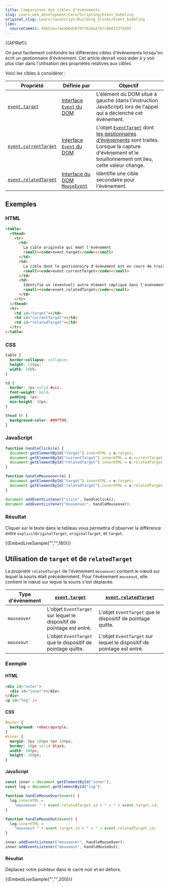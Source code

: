 ```yaml
---
title: Comparaison des cibles d'évènements
slug: Learn_web_development/Core/Scripting/Event_bubbling
original_slug: Learn/JavaScript/Building_blocks/Event_bubbling
l10n:
  sourceCommit: 95b52aa7aeabbd2670f762da4fb7c0b0133f4d9f
---
```


{{APIRef}}

On peut facilement confondre les différentes cibles d'évènements lorsqu'on écrit un gestionnaire d'évènement. Cet article devrait vous aider à y voir plus clair dans l'utilisation des propriétés relatives aux cibles.

Voici les cibles à considérer&nbsp;:

<table class="no-markdown">
  <thead>
    <tr>
      <th>Propriété</th>
      <th>Définie par</th>
      <th>Objectif</th>
    </tr>
  </thead>
  <tbody>
    <tr>
      <td>
        <code><a href="/fr/docs/Web/API/Event/target">event.target</a></code>
      </td>
      <td>
        <a href="/fr/docs/Web/API/Event">Interface <code>Event</code> du DOM</a>
      </td>
      <td>L'élément du DOM situé à gauche (dans l'instruction JavaScript) lors de l'appel qui a déclenché cet évènement.</td>
    </tr>
    <tr>
      <td>
        <code><a href="/fr/docs/Web/API/Event/currentTarget">event.currentTarget</a></code>
      </td>
      <td>
        <a href="/fr/docs/Web/API/Event">Interface <code>Event</code> du DOM</a>
      </td>
      <td>
        L'objet <a href="/fr/docs/Web/API/EventTarget"><code>EventTarget</code></a> dont <a href="/fr/docs/Web/API/EventTarget/addEventListener">les gestionnaires d'évènements</a> sont traités. Lorsque la capture d'évènement et le bouillonnement ont lieu, cette valeur change.
      </td>
    </tr>
    <tr>
      <td>
        <code><a href="/fr/docs/Web/API/MouseEvent/relatedTarget">event.relatedTarget</a></code>
      </td>
      <td>
        <a href="/fr/docs/Web/API/MouseEvent">Interface du DOM <code>MouseEvent</code></a>
      </td>
      <td>Identifie une cible secondaire pour l'évènement.</td>
    </tr>
  </tbody>
</table>

## Exemples

### HTML

```html
<table>
  <thead>
    <tr>
      <td>
        La cible originale qui émet l'évènement
        <small><code>event.target</code></small>
      </td>
      <td>
        La cible dont le gestionnaire d'évènement est en cours de traitement
        <small><code>event.currentTarget</code></small>
      </td>
      <td>
        Identifie un (éventuel) autre élément impliqué dans l'évènement
        <small><code>event.relatedTarget</code></small>
      </td>
    </tr>
  </thead>
  <tr>
    <td id="target"></td>
    <td id="currentTarget"></td>
    <td id="relatedTarget"></td>
  </tr>
</table>
```

### CSS

```css
table {
  border-collapse: collapse;
  height: 150px;
  width: 100%;
}

td {
  border: 1px solid #ccc;
  font-weight: bold;
  padding: 5px;
  min-height: 30px;
}

thead tr {
  background-color: #99ff99;
}
```

### JavaScript

```js
function handleClicks(e) {
  document.getElementById("target").innerHTML = e.target;
  document.getElementById("currentTarget").innerHTML = e.currentTarget;
  document.getElementById("relatedTarget").innerHTML = e.relatedTarget;
}

function handleMouseover(e) {
  document.getElementById("target").innerHTML = e.target;
  document.getElementById("relatedTarget").innerHTML = e.relatedTarget;
}

document.addEventListener("click", handleClicks);
document.addEventListener("mouseover", handleMouseover);
```

### Résultat

Cliquer sur le texte dans le tableau vous permettra d'observer la différence entre `explicitOriginalTarget`, `originalTarget`, et `target`.

{{EmbedLiveSample("","",180)}}

## Utilisation de `target` et de `relatedTarget`

La propriété `relatedTarget` de l'évènement `mouseover` contient le nœud sur lequel la souris était précédemment. Pour l'évènement `mouseout`, elle contient le nœud sur lequel la souris s'est déplacée.

| Type d'évènement | [`event.target`](/fr/docs/Web/API/Event/target)                       | [`event.relatedTarget`](/fr/docs/Web/API/MouseEvent/relatedTarget)    |
| ---------------- | --------------------------------------------------------------------- | --------------------------------------------------------------------- |
| `mouseover`      | L'objet `EventTarget` sur lequel le dispositif de pointage est entré. | L'objet `EventTarget` que le dispositif de pointage quitte.           |
| `mouseout`       | L'objet `EventTarget` que le dispositif de pointage quitte.           | L'objet `EventTarget` sur lequel le dispositif de pointage est entré. |

### Exemple

#### HTML

```html
<div id="outer">
  <div id="inner"></div>
</div>
<p id="log" />
```

#### CSS

```css
#outer {
  background: rebeccapurple;
}
#inner {
  margin: 0px 100px 0px 100px;
  border: 10px solid black;
  width: 100px;
  height: 100px;
}
```

#### JavaScript

```js
const inner = document.getElementById("inner");
const log = document.getElementById("log");

function handleMouseOver(event) {
  log.innerHTML =
    "mouseover " + event.relatedTarget.id + " > " + event.target.id;
}

function handleMouseOut(event) {
  log.innerHTML =
    "mouseout " + event.target.id + " > " + event.relatedTarget.id;
}

inner.addEventListener("mouseover", handleMouseOver);
inner.addEventListener("mouseout", handleMouseOut);
```

#### Résultat

Déplacez votre pointeur dans le carré noir et en dehors.

{{EmbedLiveSample("","",200)}}
